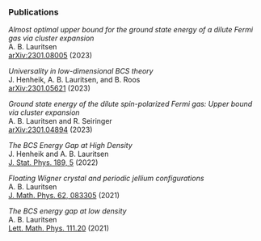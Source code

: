 ### Publications

*Almost optimal upper bound for the ground state energy of a dilute Fermi gas via cluster expansion*    
A. B. Lauritsen    
[arXiv:2301.08005](https://doi.org/10.48550/arXiv.2301.08005) (2023)

*Universality in low-dimensional BCS theory*     
J. Henheik, A. B. Lauritsen, and B. Roos    
[arXiv:2301.05621](https://doi.org/10.48550/arXiv.2301.05621) (2023)

*Ground state energy of the dilute spin-polarized Fermi gas: Upper bound via cluster expansion*    
A. B. Lauritsen and R. Seiringer    
[arXiv:2301.04894](https://doi.org/10.48550/arXiv.2301.04894) (2023)

*The BCS Energy Gap at High Density*     
J. Henheik and A. B. Lauritsen    
[J. Stat. Phys. 189, 5](https://doi.org/10.1007/s10955-022-02965-9) (2022)

*Floating Wigner crystal and periodic jellium configurations*    
A. B. Lauritsen    
[J. Math. Phys. 62, 083305](https://doi.org/10.1063/5.0053494) (2021)

*The BCS energy gap at low density*    
A. B. Lauritsen    
[Lett. Math. Phys. 111.20](https://doi.org/10.1007/s11005-021-01358-5) (2021)
